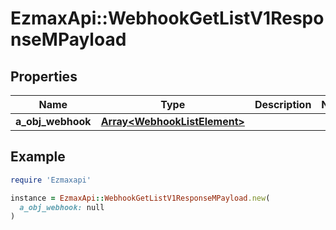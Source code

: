 # EzmaxApi::WebhookGetListV1ResponseMPayload

## Properties

| Name | Type | Description | Notes |
| ---- | ---- | ----------- | ----- |
| **a_obj_webhook** | [**Array&lt;WebhookListElement&gt;**](WebhookListElement.md) |  |  |

## Example

```ruby
require 'Ezmaxapi'

instance = EzmaxApi::WebhookGetListV1ResponseMPayload.new(
  a_obj_webhook: null
)
```

